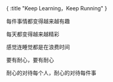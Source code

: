 {
    :title "Keep Learning，Keep Running"
}

每件事情都变得越来越有趣

每天都变得越来越精彩

感觉连睡觉都是在浪费时间

要有耐心，要有耐心

耐心的对待每个人，耐心的对待每件事

